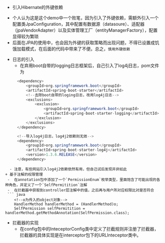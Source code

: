 +  引入Hibernate的外键依赖
 - 个人认为这是这个demo中一个败笔，因为引入了外键依赖，需额外引入一个配置类JpaConfiguration，其中配置有数据源（datasoure）、适配器（jpaVendorAdapter）以及实体管理工厂（entityManagerFactory），配置显得较为繁琐
 - 后面在JPA的使用中，也会因为外键的获取策略而出现问题，不得已设置成饥饿加载模式，在后面的代码中带来了不便。总之，`慎用外键依赖`
+ 日志的引入
  - 在弃用boot自带的logging日志框架后，自己引入了log4j日志，pom文件为
  ```  java
    <dependency>
	    <groupId>org.springframework.boot</groupId>
		<artifactId>spring-boot-starter</artifactId>
		<!--去除boot自带的loging日志，改用log4j日志-->
		<exclusions>
			<exclusion>
				<groupId>org.springframework.boot</groupId>
				<artifactId>spring-boot-starter-logging</artifactId>
			</exclusion>
		</exclusions>
	</dependency>

	<!--导入log4j日志，log4j2依赖则无效-->
	<dependency>
		<groupId>org.springframework.boot</groupId>
		<artifactId>spring-boot-starter-log4j</artifactId>
		<version>1.3.6.RELEASE</version>
	</dependency>
```
  - 注意，有些网站引入log4j2依赖依然有用，但自己试后发现并非如此
+ 基于注解的权限管理
 -  在annotation包中添加了一个`PermissionEnum`枚举类型，里面饱含了可能出现的各种角色，并定义了一个`SelfPermitition`注解
 -  在拦截器中获取到controller层注解中的值，之后再与用户所对应权限比对是否符合
 ``` java
    <!--o为传入的object对象-->
    HandlerMethod handlerMethod = (HandlerMethod)o;
    SelfPermission selfPermitition = handlerMethod.getMethodAnnotation(SelfPermission.class);

 ```
+ 拦截器的实现
  -  在config包中的InteceptorConfig类中定义了拦截规则并注册了拦截器，拦截器的具体实现是在interceptor包下的URLInteceptor类中。